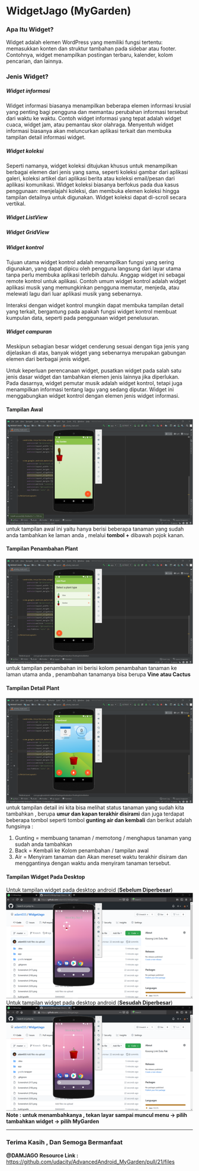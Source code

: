 # WidgetJago (MyGarden)
### Apa Itu Widget?
Widget adalah elemen WordPress yang memiliki fungsi tertentu: memasukkan konten dan struktur tambahan pada sidebar atau footer. Contohnya, widget menampilkan postingan terbaru, kalender, kolom pencarian, dan lainnya. <br>

### Jenis Widget?
##### Widget informasi
Widget informasi biasanya menampilkan beberapa elemen informasi krusial yang penting bagi pengguna dan memantau perubahan informasi tersebut dari waktu ke waktu. Contoh widget informasi yang tepat adalah widget cuaca, widget jam, atau pemantau skor olahraga. Menyentuh widget informasi biasanya akan meluncurkan aplikasi terkait dan membuka tampilan detail informasi widget.

##### Widget koleksi

Seperti namanya, widget koleksi ditujukan khusus untuk menampilkan berbagai elemen dari jenis yang sama, seperti koleksi gambar dari aplikasi galeri, koleksi artikel dari aplikasi berita atau koleksi email/pesan dari aplikasi komunikasi. Widget koleksi biasanya berfokus pada dua kasus penggunaan: menjelajahi koleksi, dan membuka elemen koleksi hingga tampilan detailnya untuk digunakan. Widget koleksi dapat di-scroll secara vertikal.

##### Widget ListView

##### Widget GridView
##### Widget kontrol

Tujuan utama widget kontrol adalah menampilkan fungsi yang sering digunakan, yang dapat dipicu oleh pengguna langsung dari layar utama tanpa perlu membuka aplikasi terlebih dahulu. Anggap widget ini sebagai remote kontrol untuk aplikasi. Contoh umum widget kontrol adalah widget aplikasi musik yang memungkinkan pengguna memutar, menjeda, atau melewati lagu dari luar aplikasi musik yang sebenarnya.

Interaksi dengan widget kontrol mungkin dapat membuka tampilan detail yang terkait, bergantung pada apakah fungsi widget kontrol membuat kumpulan data, seperti pada penggunaan widget penelusuran.

##### Widget campuran

Meskipun sebagian besar widget cenderung sesuai dengan tiga jenis yang dijelaskan di atas, banyak widget yang sebenarnya merupakan gabungan elemen dari berbagai jenis widget.

Untuk keperluan perencanaan widget, pusatkan widget pada salah satu jenis dasar widget dan tambahkan elemen jenis lainnya jika diperlukan.
Pada dasarnya, widget pemutar musik adalah widget kontrol, tetapi juga menampilkan informasi tentang lagu yang sedang diputar. Widget ini menggabungkan widget kontrol dengan elemen jenis widget informasi. 

#### Tampilan Awal
![Alt Text](https://github.com/adam033/WidgetJago/blob/master/Screenshot%20(317).png)
untuk tampilan awal ini yaitu hanya berisi beberapa tanaman yang sudah anda tambahkan ke laman anda , melalui **tombol +** dibawah pojok kanan.

#### Tampilan Penambahan Plant
![Alt Text](https://github.com/adam033/WidgetJago/blob/master/Screenshot%20(318).png)
untuk tampilan penambahan ini berisi kolom penambahan tanaman ke laman utama anda , penambahan tanamanya bisa berupa **Vine atau Cactus**

#### Tampilan Detail Plant
![Alt Text](https://github.com/adam033/WidgetJago/blob/master/Screenshot%20(319).png)
untuk tampilan detail ini kita bisa melihat status tanaman yang sudah kita tambahkan , berupa **umur dan kapan terakhir disirami** dan juga terdapat beberapa tombol seperti tombol **gunting air dan kembali** dan berikut adalah fungsinya : <br>
1. Gunting = membuang tanaman / memotong / menghapus tanaman yang sudah anda tambahkan
2. Back = Kembali ke Kolom penambahan / tampilan awal
3. Air = Menyiram tanaman dan Akan mereset waktu terakhir disiram dan menggantinya dengan waktu anda menyiram tanaman tersebut.

#### Tampilan Widget Pada Desktop
Untuk tampilan widget pada desktop android (**Sebelum Diperbesar**)
![Alt Text](https://github.com/adam033/WidgetJago/blob/master/Screenshot%20(322).png)
Untuk tampilan widget pada desktop android (**Sesudah Diperbesar**)
![Alt Text](https://github.com/adam033/WidgetJago/blob/master/Screenshot%20(323).png)
**Note : untuk menambahkanya , tekan layar sampai muncul menu -> pilih tambahkan widget -> pilih MyGarden**

________________________________________________________________________________________________

### Terima Kasih , Dan Semoga Bermanfaat
**@DAMJAGO**
**Resource Link :** https://github.com/udacity/AdvancedAndroid_MyGarden/pull/21/files

